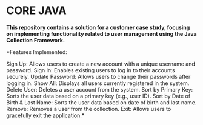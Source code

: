 # CORE JAVA
**This repository contains a solution for a customer case study, focusing on implementing 
functionality related to user management using the Java Collection Framework.**

*Features Implemented:

Sign Up: Allows users to create a new account with a unique username and password.
Sign In: Enables existing users to log in to their accounts securely.
Update Password: Allows users to change their passwords after logging in.
Show All: Displays all users currently registered in the system.
Delete User: Deletes a user account from the system.
Sort by Primary Key: Sorts the user data based on a primary key (e.g., user ID).
Sort by Date of Birth & Last Name: Sorts the user data based on date of birth and last name.
Remove: Removes a user from the collection.
Exit: Allows users to gracefully exit the application.*
